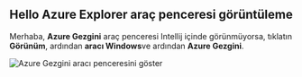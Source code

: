 ## <a name="displaying-hello-azure-explorer-tool-window"></a>Hello Azure Explorer araç penceresi görüntüleme

Merhaba, **Azure Gezgini** araç penceresi Intellij içinde görünmüyorsa, tıklatın **Görünüm**, ardından **aracı Windows**ve ardından **Azure Gezgini**.

![Azure Gezgini aracı penceresini göster](./media/azure-toolkit-for-intellij-show-azure-explorer/show-az-exp-01.png)

